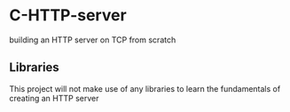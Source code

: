 # C-HTTP-server
building an HTTP server on TCP from scratch

## Libraries
This project will not make use of any libraries to learn the fundamentals of creating an HTTP server
